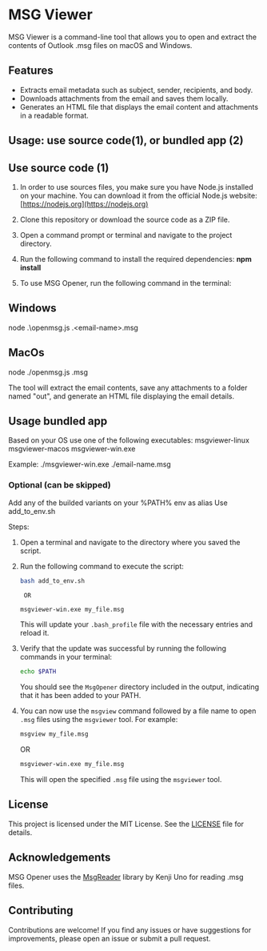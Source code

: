 # MSG Viewer

MSG Viewer is a command-line tool that allows you to open and extract the contents of Outlook .msg files on macOS and Windows.

## Features

- Extracts email metadata such as subject, sender, recipients, and body.
- Downloads attachments from the email and saves them locally.
- Generates an HTML file that displays the email content and attachments in a readable format.

## Usage: use source code(1), or bundled app (2) 

## Use source code (1)


1. In order to use sources files, you make sure you have Node.js installed on your machine. You can download it from the official Node.js website: [https://nodejs.org](https://nodejs.org)

2. Clone this repository or download the source code as a ZIP file.

3. Open a command prompt or terminal and navigate to the project directory.

4. Run the following command to install the required dependencies: **npm install** 

5. To use MSG Opener, run the following command in the terminal:



## Windows
node .\openmsg.js .\<email-name>.msg

## MacOs
node ./openmsg.js <email-name>.msg



The tool will extract the email contents, save any attachments to a folder named "out", and generate an HTML file displaying the email details.

## Usage bundled app 
Based on your OS use one of the following executables:
msgviewer-linux
msgviewer-macos
msgviewer-win.exe

Example: ./msgviewer-win.exe  ./email-name.msg

### Optional (can be skipped)

Add any of the builded variants on your %PATH% env as alias
Use add_to_env.sh 

Steps: 
1. Open a terminal and navigate to the directory where you saved the script.
2. Run the following command to execute the script:

    ```bash
    bash add_to_env.sh
    ```
        OR 
    ``` cmd
    msgviewer-win.exe my_file.msg
    ```

   This will update your `.bash_profile` file with the necessary entries and reload it.

3. Verify that the update was successful by running the following commands in your terminal:

    ```bash
    echo $PATH
    ```

   You should see the `MsgOpener` directory included in the output, indicating that it has been added to your PATH.

4. You can now use the `msgview` command followed by a file name to open `.msg` files using the `msgviewer` tool. For example:

    ```bash
    msgview my_file.msg
    ```
      OR 
    ``` cmd
    msgviewer-win.exe my_file.msg
    ```
    
   This will open the specified `.msg` file using the `msgviewer` tool.


## License

This project is licensed under the MIT License. See the [LICENSE](LICENSE) file for details.

## Acknowledgements

MSG Opener uses the [MsgReader](https://www.npmjs.com/package/@kenjiuno/msgreader) library by Kenji Uno for reading .msg files.

## Contributing

Contributions are welcome! If you find any issues or have suggestions for improvements, please open an issue or submit a pull request.

